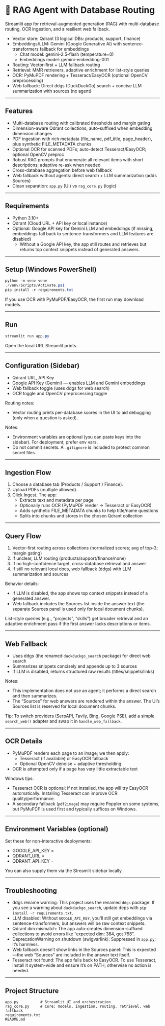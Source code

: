 # 📠 RAG Agent with Database Routing

Streamlit app for retrieval-augmented generation (RAG) with multi-database routing, OCR ingestion, and a resilient web fallback.

- Vector store: Qdrant (3 logical DBs: products, support, finance)
- Embeddings/LLM: Gemini (Google Generative AI) with sentence-transformers fallback for embeddings
  - Chat model: gemini-2.5-flash (temperature=0)
  - Embeddings model: gemini-embedding-001
- Routing: Vector-first + LLM fallback routing
- Retrieval: MMR retrievers, adaptive enrichment for list-style queries
- OCR: PyMuPDF rendering + Tesseract/EasyOCR (optional OpenCV preprocessing)
- Web fallback: Direct ddgs (DuckDuckGo) search + concise LLM summarization with sources (no agent)

---

## Features

- Multi-database routing with calibrated thresholds and margin gating
- Dimension-aware Qdrant collections; auto-suffixed when embedding dimension changes
- PDF ingestion with rich metadata (file_name, pdf_title, page_header), plus synthetic FILE_METADATA chunks
- Optional OCR for scanned PDFs; auto-detect Tesseract/EasyOCR; optional OpenCV preproc
- Robust RAG prompts that enumerate all relevant items with short descriptions; adaptive re-ask when needed
- Cross-database aggregation before web fallback
- Web fallback without agents: direct search + LLM summarization (adds Sources)
- Clean separation: `app.py` (UI) vs `rag_core.py` (logic)

---

## Requirements

- Python 3.10+
- Qdrant (Cloud URL + API key or local instance)
- Optional: Google API key for Gemini LLM and embeddings (if missing, embeddings fall back to sentence-transformers and LLM features are disabled)
  - Without a Google API key, the app still routes and retrieves but returns top context snippets instead of generated answers.

---

## Setup (Windows PowerShell)

```powershell
python -m venv venv
./venv/Scripts/Activate.ps1
pip install -r requirements.txt
```

If you use OCR with PyMuPDF/EasyOCR, the first run may download models.

---

## Run

```powershell
streamlit run app.py
```

Open the local URL Streamlit prints.

---

## Configuration (Sidebar)

- Qdrant URL, API Key
- Google API Key (Gemini) — enables LLM and Gemini embeddings
- Web fallback toggle (uses ddgs for web search)
- OCR toggle and OpenCV preprocessing toggle

Routing notes:
- Vector routing prints per-database scores in the UI to aid debugging (only when a question is asked).

Notes:
- Environment variables are optional (you can paste keys into the sidebar). For deployment, prefer env vars.
- Do not commit secrets. A `.gitignore` is included to protect common secret files.

---

## Ingestion Flow

1) Choose a database tab (Products / Support / Finance).
2) Upload PDFs (multiple allowed).
3) Click Ingest. The app:
   - Extracts text and metadata per page
   - Optionally runs OCR (PyMuPDF render → Tesseract or EasyOCR)
   - Adds synthetic FILE_METADATA chunks to help title/name questions
   - Splits into chunks and stores in the chosen Qdrant collection

---

## Query Flow

1) Vector-first routing across collections (normalized scores; avg of top-3; margin gating)
2) If unclear, LLM routing (products/support/finance/none)
3) If no high-confidence target, cross-database retrieval and answer
4) If still no relevant local docs, web fallback (ddgs) with LLM summarization and sources

Behavior details:
- If LLM is disabled, the app shows top context snippets instead of a generated answer.
- Web fallback includes the Sources list inside the answer text (the separate Sources panel is used only for local document chunks).

List-style queries (e.g., “projects”, “skills”) get broader retrieval and an adaptive enrichment pass if the first answer lacks descriptions or items.

---

## Web Fallback

- Uses ddgs (the renamed `duckduckgo_search` package) for direct web search
- Summarizes snippets concisely and appends up to 3 sources
- If LLM is disabled, returns structured raw results (titles/snippets/links)

Notes:
- This implementation does not use an agent; it performs a direct search and then summarizes.
- The “Sources” for web answers are rendered within the answer. The UI’s Sources list is reserved for local document chunks.

Tip: To switch providers (SerpAPI, Tavily, Bing, Google PSE), add a simple `search_web()` adapter and swap it in `handle_web_fallback`.

---

## OCR Details

- PyMuPDF renders each page to an image; we then apply:
  - Tesseract (if available) or EasyOCR fallback
  - Optional OpenCV denoise + adaptive thresholding
- OCR is attempted only if a page has very little extractable text

Windows tips:
- Tesseract OCR is optional; if not installed, the app will try EasyOCR automatically. Installing Tesseract can improve OCR quality/performance.
- A secondary fallback (`pdf2image`) may require Poppler on some systems, but PyMuPDF is used first and typically suffices on Windows.

---

## Environment Variables (optional)

Set these for non-interactive deployments:

- GOOGLE_API_KEY = <your-gemini-key>
- QDRANT_URL = <your-qdrant-url>
- QDRANT_API_KEY = <your-qdrant-key>

You can also supply them via the Streamlit sidebar locally.

---

## Troubleshooting

- ddgs rename warning: This project uses the renamed `ddgs` package. If you see a warning about `duckduckgo_search`, update deps with `pip install -r requirements.txt`.
- LLM disabled: Without `GOOGLE_API_KEY`, you’ll still get embeddings via sentence-transformers, but answers will be raw context snippets.
- Qdrant dim mismatch: The app auto-creates dimension-suffixed collections to avoid errors like “expected dim: 384, got 768”.
- DeprecationWarning on shutdown (swigvarlink): Suppressed in `app.py`; it’s harmless.
 - Web fallback doesn’t show links in the Sources panel: This is expected—the web “Sources” are included in the answer text itself.
 - Tesseract not found: The app falls back to EasyOCR. To use Tesseract, install it system-wide and ensure it’s on PATH; otherwise no action is needed.

---

## Project Structure

```
app.py          # Streamlit UI and orchestration
rag_core.py     # Core: models, ingestion, routing, retrieval, web fallback
requirements.txt
README.md
```